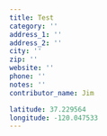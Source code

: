 ```yaml
---
title: Test
category: ''
address_1: ''
address_2: ''
city: ''
zip: ''
website: ''
phone: ''
notes: ''
contributor_name: Jim

latitude: 37.229564
longitude: -120.047533
---
```

